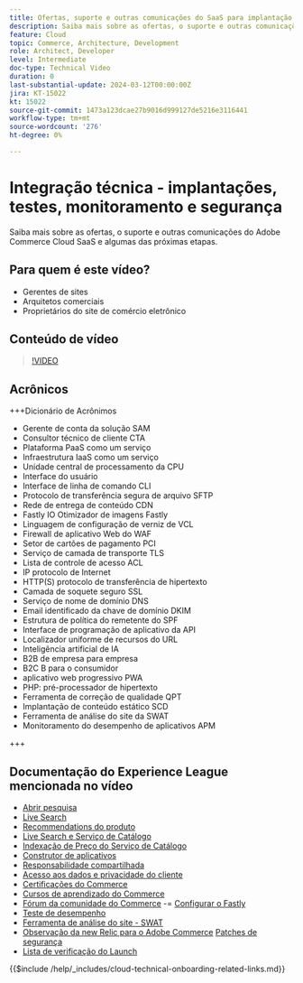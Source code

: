 ```yaml
---
title: Ofertas, suporte e outras comunicações do SaaS para implantação da Adobe Commerce Cloud e algumas próximas etapas
description: Saiba mais sobre as ofertas, o suporte e outras comunicações do Adobe Commerce Cloud SaaS e algumas das próximas etapas.
feature: Cloud
topic: Commerce, Architecture, Development
role: Architect, Developer
level: Intermediate
doc-type: Technical Video
duration: 0
last-substantial-update: 2024-03-12T00:00:00Z
jira: KT-15022
kt: 15022
source-git-commit: 1473a123dcae27b9016d999127de5216e3116441
workflow-type: tm+mt
source-wordcount: '276'
ht-degree: 0%

---
```


# Integração técnica - implantações, testes, monitoramento e segurança

Saiba mais sobre as ofertas, o suporte e outras comunicações do Adobe Commerce Cloud SaaS e algumas das próximas etapas.

## Para quem é este vídeo?

- Gerentes de sites
- Arquitetos comerciais
- Proprietários do site de comércio eletrônico

## Conteúdo de vídeo

>[!VIDEO](https://video.tv.adobe.com/v/3427902?learn=on)

## Acrônicos

+++Dicionário de Acrônimos

- Gerente de conta da solução SAM
- Consultor técnico de cliente CTA
- Plataforma PaaS como um serviço
- Infraestrutura IaaS como um serviço
- Unidade central de processamento da CPU
- Interface do usuário
- Interface de linha de comando CLI
- Protocolo de transferência segura de arquivo SFTP
- Rede de entrega de conteúdo CDN
- Fastly IO Otimizador de imagens Fastly
- Linguagem de configuração de verniz de VCL
- Firewall de aplicativo Web do WAF
- Setor de cartões de pagamento PCI
- Serviço de camada de transporte TLS
- Lista de controle de acesso ACL
- IP protocolo de Internet
- HTTP(S) protocolo de transferência de hipertexto
- Camada de soquete seguro SSL
- Serviço de nome de domínio DNS
- Email identificado da chave de domínio DKIM
- Estrutura de política do remetente do SPF
- Interface de programação de aplicativo da API
- Localizador uniforme de recursos do URL
- Inteligência artificial de IA
- B2B de empresa para empresa
- B2C B para o consumidor
- aplicativo web progressivo PWA
- PHP: pré-processador de hipertexto
- Ferramenta de correção de qualidade QPT
- Implantação de conteúdo estático SCD
- Ferramenta de análise do site da SWAT
- Monitoramento do desempenho de aplicativos APM

+++

## Documentação do Experience League mencionada no vídeo

- [Abrir pesquisa](https://experienceleague.adobe.com/docs/commerce-cloud-service/user-guide/configure/service/opensearch.html)
- [Live Search](https://experienceleague.adobe.com/docs/commerce-merchant-services/live-search/overview.html)
- [Recommendations do produto](https://experienceleague.adobe.com/docs/commerce-merchant-services/product-recommendations/overview.html)
- [Live Search e Serviço de Catálogo](https://experienceleague.adobe.com/docs/events/adobe-developers-live-recordings/2023/nov2023/nov-commerce/commerce-search-and-catalog-service.html)
- [Indexação de Preço do Serviço de Catálogo](https://experienceleague.adobe.com/docs/commerce-merchant-services/price-indexer/price-indexing.html)
- [Construtor de aplicativos](https://experienceleague.adobe.com/docs/commerce-learn/tutorials/adobe-developer-app-builder/app-builder-technical-overview.html)
- [Responsabilidade compartilhada](https://experienceleague.adobe.com/docs/commerce-operations/security-and-compliance/shared-responsibility.html)
- [Acesso aos dados e privacidade do cliente](https://experienceleague.adobe.com/docs/commerce-knowledge-base/kb/announcements/commerce-announcements/adobe-support-customer-data-access-and-privacy.html)
- [Certificações do Commerce](https://experienceleague.adobe.com/docs/certification/program/technical-certifications/ac/ac-overview.html)
- [Cursos de aprendizado do Commerce](https://learning.adobe.com/catalog.html?products=Commerce)
- [Fórum da comunidade do Commerce](https://community.magento.com/)
-= [Configurar o Fastly](https://experienceleague.adobe.com/docs/commerce-cloud-service/user-guide/cdn/setup-fastly/fastly-configuration.html)
- [Teste de desempenho](https://experienceleague.adobe.com/docs/commerce-operations/deliver-commerce-at-scale/launch.html)
- [Ferramenta de análise do site - SWAT](https://experienceleague.adobe.com/docs/commerce-knowledge-base/kb/support-tools/site-wide-analysis-tool/swat-tool-overview.html?)
- [Observação da new Relic para o Adobe Commerce](https://experienceleague.adobe.com/docs/commerce-operations/tools/observation-for-adobe-commerce/intro.html)
  [Patches de segurança](https://experienceleague.adobe.com/docs/commerce-operations/release/notes/security-patches/overview.html)
- [Lista de verificação do Launch](https://experienceleague.adobe.com/docs/commerce-cloud-service/user-guide/launch/checklist.html)

{{$include /help/_includes/cloud-technical-onboarding-related-links.md}}
